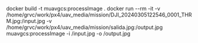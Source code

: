 docker build -t muavgcs:processImage .
docker run --rm -it -v /home/grvc/work/px4/uav_media/mission/DJI_20240305122546_0001_THRM.jpg:/input.jpg -v /home/grvc/work/px4/uav_media/mission/salida.jpg:/output.jpg muavgcs:processImage -i /input.jpg -o /output.jpg